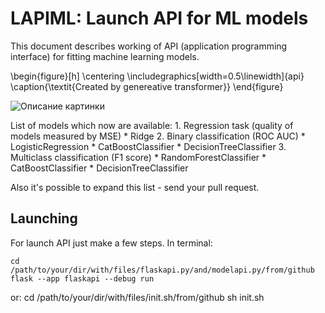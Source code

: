 # LAPIML: Launch API for ML models

This document describes working of API (application programming interface) for fitting machine learning models. 


\begin{figure}[h]
	\centering
	\includegraphics[width=0.5\linewidth]{api}
	\caption{\textit{Created by genereative transformer}}
\end{figure}

<image src="api.png" alt="Описание картинки">


List of models which now are available: 
	1. Regression task (quality of models measured by MSE)
		* Ridge
	2. Binary classification (ROC AUC)
		* LogisticRegression
		* CatBoostClassifier
		* DecisionTreeClassifier
	3. Multiclass classification (F1 score)
		* RandomForestClassifier
		* CatBoostClassifier
		* DecisionTreeClassifier

Also it's possible to expand this list - send your pull request.

## Launching
For launch API just make a few steps.
In terminal:

    cd /path/to/your/dir/with/files/flaskapi.py/and/modelapi.py/from/github
    flask --app flaskapi --debug run

or:
    cd /path/to/your/dir/with/files/init.sh/from/github
    sh init.sh 

